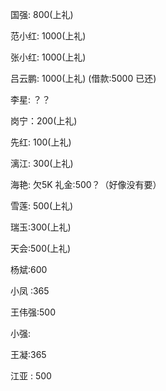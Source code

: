 国强: 800(上礼)

范小红: 1000(上礼)

张小红: 1000(上礼)

吕云鹏: 1000(上礼) (借款:5000 已还)

李星: ？？


岗宁：200(上礼)

先红: 100(上礼)

漓江: 300(上礼)

海艳: 欠5K 礼金:500？（好像没有要）


雪莲: 500(上礼)

瑞玉:300(上礼)

天会:500(上礼)

杨斌:600

小凤 :365

王伟强:500

小强:

王凝:365


江亚 : 500



